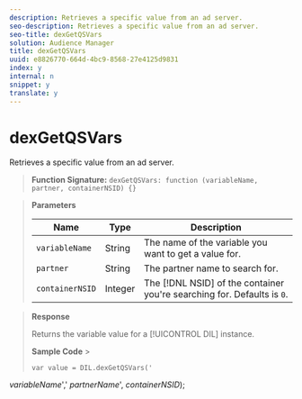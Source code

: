 ```yaml
---
description: Retrieves a specific value from an ad server.
seo-description: Retrieves a specific value from an ad server.
seo-title: dexGetQSVars
solution: Audience Manager
title: dexGetQSVars
uuid: e8826770-664d-4bc9-8568-27e4125d9831
index: y
internal: n
snippet: y
translate: y
---
```


# dexGetQSVars

Retrieves a specific value from an ad server.


>
>
>**Function Signature:** `dexGetQSVars: function (variableName, partner, containerNSID) {}` 
>
>

><!-- r_dil_get_dexqsvars.xml -->
>**Parameters** 
>
>
>|  Name  | Type  | Description  |
>|---|---|---|
>|  `variableName`  | String  | The name of the variable you want to get a value for.  |
>|  `partner`  | String  | The partner name to search for.  |
>|  `containerNSID`  | Integer  | The [!DNL NSID] of the container you're searching for. Defaults is `0`.  |

>
>
>**Response** 
>
>
>Returns the variable value for a [!UICONTROL DIL] instance. 
>
>
>**Sample Code** >
>```java>
>var value = DIL.dexGetQSVars(' 
<i>variableName</i>',' 
<i>partnerName</i>', 
<i>containerNSID</i>);
>```

